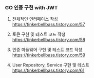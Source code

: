 ### GO 인증 구현 with JWT

1. 전체적인 인터페이스 작성  
https://tinkerbellbass.tistory.com/57
  

2. 토큰 구현 및 테스트 코드 작성  
https://tinkerbellbass.tistory.com/58

  
3. 인증 미들웨어 구현 및 테스트 코드 작성  
https://tinkerbellbass.tistory.com/59

  
4. User Repository, Service 구현 및 테스트  
https://tinkerbellbass.tistory.com/61